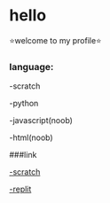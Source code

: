 # hello
⭐welcome to my profile⭐

 ### language:

-scratch

-python

-javascript(noob)

-html(noob)

###link

[-scratch](scratch.mit.edu/users/boomerangBS)

[-replit](replit.com/@boomerangBS)


<!---
boomerangBS/boomerangBS is a ✨ special ✨ repository because its `README.md` (this file) appears on your GitHub profile.
You can click the Preview link to take a look at your changes.
--->

